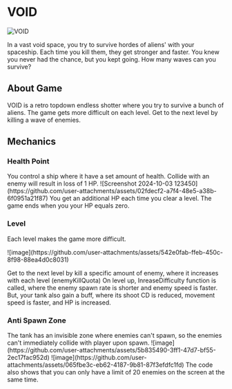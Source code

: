 <h1>VOID</h1>

![VOID](https://github.com/user-attachments/assets/78fe2a2d-7963-4bfc-b5ab-ab75654c1029)

<p>
  In a vast void space, you try to survive hordes of aliens' with your spaceship. Each time you kill them, they get stronger and faster. You knew you never had the chance, but you kept going. How many waves can you survive?
</p>

<h2>
  About Game
</h2>
<p>
  VOID is a retro topdown endless shotter where you try to survive a bunch of aliens. The game gets more difficult on each level. Get to the next level by killing a wave of enemies.
</p>

<h2>Mechanics</h2>
<h3>Health Point</h3>
You control a ship where it have a set amount of health. Collide with an enemy will result in loss of 1 HP. 
![Screenshot 2024-10-03 123450](https://github.com/user-attachments/assets/02fdecf2-a7f4-48e5-a38b-6f0951a21f87)
You get an additional HP each time you clear a level.
The game ends when you your HP equals zero.

<h3>Level</h3>
Each level makes the game more difficult.
<p>![image](https://github.com/user-attachments/assets/542e0fab-ffeb-450c-8f98-88ea4d0c8031)</p>
Get to the next level by kill a specific amount of enemy, where it increases with each level (enemyKillQuota)
On level up, InreaseDifficulty function is called, where the enemy spawn rate is shorter and enemy speed is faster.
But, your tank also gain a buff, where its shoot CD is reduced, movement speed is faster, and HP is increased.

<h3>Anti Spawn Zone</h3>
The tank has an invisible zone where enemies can't spawn, so the enemies can't immediately collide with player upon spawn.
![image](https://github.com/user-attachments/assets/5b835490-3ff1-47d7-bf55-2ec17fac952d)
![image](https://github.com/user-attachments/assets/065fbe3c-eb62-4187-9b81-87f3efdfc1fd)
The code also shows that you can only have a limit of 20 enemies on the screen at the same time.





